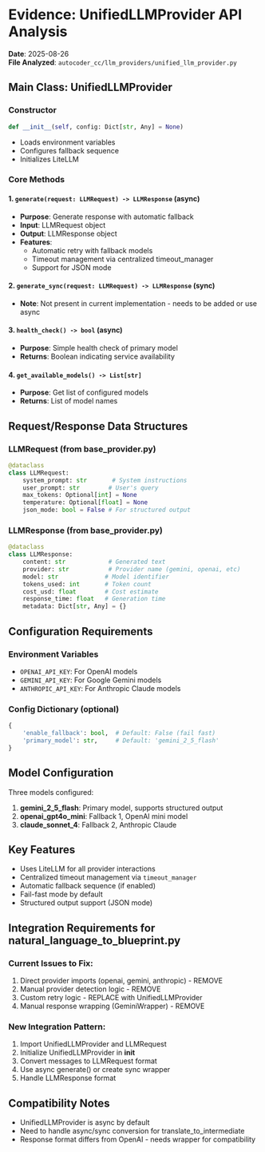 # Evidence: UnifiedLLMProvider API Analysis

**Date**: 2025-08-26  
**File Analyzed**: `autocoder_cc/llm_providers/unified_llm_provider.py`

## Main Class: UnifiedLLMProvider

### Constructor
```python
def __init__(self, config: Dict[str, Any] = None)
```
- Loads environment variables
- Configures fallback sequence
- Initializes LiteLLM

### Core Methods

#### 1. `generate(request: LLMRequest) -> LLMResponse` (async)
- **Purpose**: Generate response with automatic fallback
- **Input**: LLMRequest object
- **Output**: LLMResponse object
- **Features**: 
  - Automatic retry with fallback models
  - Timeout management via centralized timeout_manager
  - Support for JSON mode

#### 2. `generate_sync(request: LLMRequest) -> LLMResponse` (sync)
- **Note**: Not present in current implementation - needs to be added or use async

#### 3. `health_check() -> bool` (async)
- **Purpose**: Simple health check of primary model
- **Returns**: Boolean indicating service availability

#### 4. `get_available_models() -> List[str]`
- **Purpose**: Get list of configured models
- **Returns**: List of model names

## Request/Response Data Structures

### LLMRequest (from base_provider.py)
```python
@dataclass
class LLMRequest:
    system_prompt: str       # System instructions
    user_prompt: str        # User's query
    max_tokens: Optional[int] = None
    temperature: Optional[float] = None
    json_mode: bool = False # For structured output
```

### LLMResponse (from base_provider.py)
```python
@dataclass
class LLMResponse:
    content: str            # Generated text
    provider: str           # Provider name (gemini, openai, etc)
    model: str             # Model identifier
    tokens_used: int       # Token count
    cost_usd: float        # Cost estimate
    response_time: float   # Generation time
    metadata: Dict[str, Any] = {}
```

## Configuration Requirements

### Environment Variables
- `OPENAI_API_KEY`: For OpenAI models
- `GEMINI_API_KEY`: For Google Gemini models
- `ANTHROPIC_API_KEY`: For Anthropic Claude models

### Config Dictionary (optional)
```python
{
    'enable_fallback': bool,  # Default: False (fail fast)
    'primary_model': str,     # Default: 'gemini_2_5_flash'
}
```

## Model Configuration
Three models configured:
1. **gemini_2_5_flash**: Primary model, supports structured output
2. **openai_gpt4o_mini**: Fallback 1, OpenAI mini model
3. **claude_sonnet_4**: Fallback 2, Anthropic Claude

## Key Features
- Uses LiteLLM for all provider interactions
- Centralized timeout management via `timeout_manager`
- Automatic fallback sequence (if enabled)
- Fail-fast mode by default
- Structured output support (JSON mode)

## Integration Requirements for natural_language_to_blueprint.py

### Current Issues to Fix:
1. Direct provider imports (openai, gemini, anthropic) - REMOVE
2. Manual provider detection logic - REMOVE
3. Custom retry logic - REPLACE with UnifiedLLMProvider
4. Manual response wrapping (GeminiWrapper) - REMOVE

### New Integration Pattern:
1. Import UnifiedLLMProvider and LLMRequest
2. Initialize UnifiedLLMProvider in __init__
3. Convert messages to LLMRequest format
4. Use async generate() or create sync wrapper
5. Handle LLMResponse format

## Compatibility Notes
- UnifiedLLMProvider is async by default
- Need to handle async/sync conversion for translate_to_intermediate
- Response format differs from OpenAI - needs wrapper for compatibility